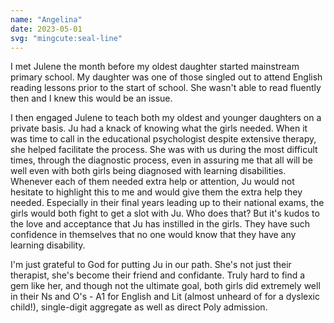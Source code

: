 ```yaml
---
name: "Angelina"
date: 2023-05-01
svg: "mingcute:seal-line"
---
```

I met Julene the month before my oldest daughter started mainstream primary school. My daughter was one of those singled out to attend English reading lessons prior to the start of school. She wasn't able to read fluently then and I knew this would be an issue. 

I then engaged Julene to teach both my oldest and younger daughters on a private basis. Ju had a knack of knowing what the girls needed. When it was time to call in the educational psychologist despite extensive therapy, she helped facilitate the process. She was with us during the most difficult times, through the diagnostic process, even in assuring me that all will be well even with both girls being diagnosed with learning disabilities. Whenever each of them needed extra help or attention, Ju would not hesitate to highlight this to me and would give them the extra help they needed. Especially in their final years leading up to their national exams, the girls would both fight to get a slot with Ju. Who does that? But it's kudos to the love and acceptance that Ju has instilled in the girls. They have such confidence in themselves that no one would know that they have any learning disability.  

I'm just grateful to God for putting Ju in our path. She's not just their therapist, she's become their friend and confidante. Truly hard to find a gem like her, and though not the ultimate goal, both girls did extremely well in their Ns and O's - A1 for English and Lit (almost unheard of for a dyslexic child!), single-digit aggregate as well as direct Poly admission.

